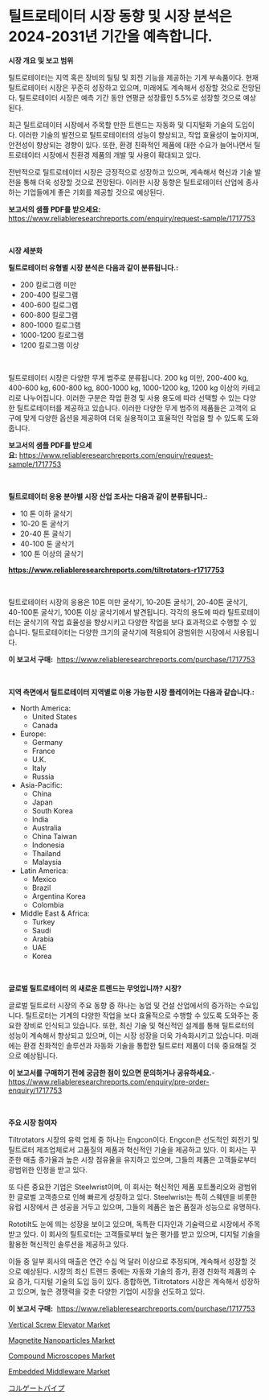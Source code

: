 <p><h1>틸트로테이터 시장 동향 및 시장 분석은 2024-2031년 기간을 예측합니다.</h1></p><p><strong>시장 개요 및 보고 범위</strong></p>
<p><p>틸트로테이터는 지역 혹은 장비의 틸팅 및 회전 기능을 제공하는 기계 부속품이다. 현재 틸트로테이터 시장은 꾸준히 성장하고 있으며, 미래에도 계속해서 성장할 것으로 전망된다. 틸트로테이터 시장은 예측 기간 동안 연평균 성장률인 5.5%로 성장할 것으로 예상된다. </p><p>최근 틸트로테이터 시장에서 주목할 만한 트렌드는 자동화 및 디지털화 기술의 도입이다. 이러한 기술의 발전으로 틸트로테이터의 성능이 향상되고, 작업 효율성이 높아지며, 안전성이 향상되는 경향이 있다. 또한, 환경 친화적인 제품에 대한 수요가 늘어나면서 틸트로테이터 시장에서 친환경 제품의 개발 및 사용이 확대되고 있다.</p><p>전반적으로 틸트로테이터 시장은 긍정적으로 성장하고 있으며, 계속해서 혁신과 기술 발전을 통해 더욱 성장할 것으로 전망된다. 이러한 시장 동향은 틸트로테이터 산업에 종사하는 기업들에게 좋은 기회를 제공할 것으로 예상된다.</p></p>
<p><strong>보고서의 샘플 PDF를 받으세요:</strong> <a href="https://www.reliableresearchreports.com/enquiry/request-sample/1717753">https://www.reliableresearchreports.com/enquiry/request-sample/1717753</a></p>
<p>&nbsp;</p>
<p><strong>시장 세분화</strong></p>
<p><strong>틸트로테이터 유형별 시장 분석은 다음과 같이 분류됩니다.:</strong></p>
<p><ul><li>200 킬로그램 미만</li><li>200-400 킬로그램</li><li>400-600 킬로그램</li><li>600-800 킬로그램</li><li>800-1000 킬로그램</li><li>1000-1200 킬로그램</li><li>1200 킬로그램 이상</li></ul></p>
<p>&nbsp;</p>
<p><p>틸트로테이터 시장은 다양한 무게 범주로 분류됩니다. 200 kg 미만, 200-400 kg, 400-600 kg, 600-800 kg, 800-1000 kg, 1000-1200 kg, 1200 kg 이상의 카테고리로 나누어집니다. 이러한 구분은 작업 환경 및 사용 용도에 따라 선택할 수 있는 다양한 틸트로테이터를 제공하고 있습니다. 이러한 다양한 무게 범주의 제품들은 고객의 요구에 맞게 다양한 옵션을 제공하여 더욱 실용적이고 효율적인 작업을 할 수 있도록 도와줍니다.</p></p>
<p><strong>보고서의 샘플 PDF를 받으세요:</strong>&nbsp;<a href="https://www.reliableresearchreports.com/enquiry/request-sample/1717753">https://www.reliableresearchreports.com/enquiry/request-sample/1717753</a></p>
<p>&nbsp;</p>
<p><strong> 틸트로테이터 응용 분야별 시장 산업 조사는 다음과 같이 분류됩니다.:</strong></p>
<p><ul><li>10 톤 이하 굴삭기</li><li>10-20 톤 굴삭기</li><li>20-40 톤 굴삭기</li><li>40-100 톤 굴삭기</li><li>100 톤 이상의 굴삭기</li></ul></p>
<p><strong><a href="https://www.reliableresearchreports.com/tiltrotators-r1717753">https://www.reliableresearchreports.com/tiltrotators-r1717753</a></strong></p>
<p>&nbsp;</p>
<p><p>틸트로테이터 시장의 응용은 10톤 미만 굴삭기, 10-20톤 굴삭기, 20-40톤 굴삭기, 40-100톤 굴삭기, 100톤 이상 굴삭기에서 발견됩니다. 각각의 용도에 따라 틸트로테이터는 굴삭기의 작업 효율성을 향상시키고 다양한 작업을 보다 효과적으로 수행할 수 있습니다. 틸트로테이터는 다양한 크기의 굴삭기에 적용되어 광범위한 시장에서 사용됩니다.</p></p>
<p><strong>이 보고서 구매:</strong>&nbsp; <a href="https://www.reliableresearchreports.com/purchase/1717753">https://www.reliableresearchreports.com/purchase/1717753</a></p>
<p>&nbsp;</p>
<p><strong>지역 측면에서 틸트로테이터 지역별로 이용 가능한 시장 플레이어는 다음과 같습니다.:</strong></p>
<p><ul>
    <li>
        North America:
        <ul>
            <li>United States</li>
            <li>Canada</li>
        </ul>
    </li>
    <li>
        Europe:
        <ul>
            <li>Germany</li>
            <li>France</li>
            <li>U.K.</li>
            <li>Italy</li>
            <li>Russia</li>
        </ul>
    </li>
    <li>
        Asia-Pacific:
        <ul>
            <li>China</li>
            <li>Japan</li>
            <li>South Korea</li>
            <li>India</li>
            <li>Australia</li>
            <li>China Taiwan</li>
            <li>Indonesia</li>
            <li>Thailand</li>
            <li>Malaysia</li>
        </ul>
    </li>
    <li>
        Latin America:
        <ul>
            <li>Mexico</li>
            <li>Brazil</li>
            <li>Argentina Korea</li>
            <li>Colombia</li>
        </ul>
    </li>
    <li>
        Middle East & Africa:
        <ul>
            <li>Turkey</li>
            <li>Saudi</li>
            <li>Arabia</li>
            <li>UAE</li>
            <li>Korea</li>
        </ul>
    </li>
    </ul></p>
<p>&nbsp;</p>
<p><strong>글로벌 틸트로테이터 의 새로운 트렌드는 무엇입니까? 시장?</strong></p>
<p><p>글로벌 틸트로터 시장의 주요 동향 중 하나는 농업 및 건설 산업에서의 증가하는 수요입니다. 틸트로터는 기계의 다양한 작업을 보다 효율적으로 수행할 수 있도록 도와주는 중요한 장비로 인식되고 있습니다. 또한, 최신 기술 및 혁신적인 설계를 통해 틸트로터의 성능이 계속해서 향상되고 있으며, 이는 시장 성장을 더욱 가속화시키고 있습니다. 미래에는 환경 친화적인 솔루션과 자동화 기술을 통합한 틸트로터 제품이 더욱 중요해질 것으로 예상됩니다.</p></p>
<p><strong>이 보고서를 구매하기 전에 궁금한 점이 있으면 문의하거나 공유하세요.</strong>- <a href="https://www.reliableresearchreports.com/enquiry/pre-order-enquiry/1717753">https://www.reliableresearchreports.com/enquiry/pre-order-enquiry/1717753</a></p>
<p>&nbsp;</p>
<p><strong>주요 시장 참여자</strong></p>
<p><p>Tiltrotators 시장의 유력 업체 중 하나는 Engcon이다. Engcon은 선도적인 회전기 및 틸트로터 제조업체로서 고품질의 제품과 혁신적인 기술을 제공하고 있다. 이 회사는 꾸준한 매출 증가율과 높은 시장 점유율을 유지하고 있으며, 그들의 제품은 고객들로부터 광범위한 인정을 받고 있다.</p><p>또 다른 중요한 기업은 Steelwrist이며, 이 회사는 혁신적인 제품 포트폴리오와 광범위한 글로벌 고객층으로 인해 빠르게 성장하고 있다. Steelwrist는 특히 스웨덴을 비롯한 유럽 시장에서 큰 성공을 거두고 있으며, 그들의 제품은 높은 품질과 성능으로 유명하다.</p><p>Rototilt도 눈에 띄는 성장을 보이고 있으며, 독특한 디자인과 기술력으로 시장에서 주목받고 있다. 이 회사의 틸트로터는 고객들로부터 높은 평가를 받고 있으며, 디지털 기술을 활용한 혁신적인 솔루션을 제공하고 있다.</p><p>이들 중 일부 회사의 매출은 연간 수십 억 달러 이상으로 추정되며, 계속해서 성장할 것으로 예상된다. 시장의 최신 트렌드 중에는 자동화 기술의 증가, 환경 친화적 제품의 수요 증가, 디지털 기술의 도입 등이 있다. 종합하면, Tiltrotators 시장은 계속해서 성장하고 있으며, 높은 경쟁력을 갖춘 다양한 기업이 시장을 선도하고 있다.</p></p>
<p><strong>이 보고서 구매:</strong>&nbsp;&nbsp;<a href="https://www.reliableresearchreports.com/purchase/1717753">https://www.reliableresearchreports.com/purchase/1717753</a></p>
<p><p><a href="https://view.publitas.com/reportprime-1/vertical-screw-elevator-market-share-evolution-and-market-growth-trends-2024-2031/">Vertical Screw Elevator Market</a></p><p><a href="https://issuu.com/reportprime-2/docs/magnetite-nanoparticles-market-size-2030.pptx">Magnetite Nanoparticles Market</a></p><p><a href="https://github.com/rahu1506/Market-Research-Report-List-3/blob/main/compound-microscopes-market.md">Compound Microscopes Market</a></p><p><a href="https://faithful-glue-af3.notion.site/Embedded-Middleware-Market-Research-Report-Its-History-and-Forecast-2024-to-2031-c9bada575cb1456bb61b7c65a2e92e20">Embedded Middleware Market</a></p><p><a href="https://github.com/nxboeu02965442/Market-Research-Report-List-1/blob/main/476393727515.md">コルゲートパイプ</a></p></p>